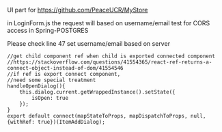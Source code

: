 UI part for https://github.com/PeaceUCR/MyStore

in LoginForm.js the request will based on username/email test for CORS access in Spring-POSTGRES


Please check line 47 set username/email based on server
    
    //get child component ref when child is exported connected component
    //https://stackoverflow.com/questions/41554365/react-ref-returns-a-connect-object-instead-of-dom/41554546
    //if ref is export connect component,
    //need some special treatment
    handleOpenDialog(){
        this.dialog.current.getWrappedInstance().setState({
            isOpen: true
        });
    }
    export default connect(mapStateToProps, mapDispatchToProps, null, {withRef: true})(ItemAddDialog);

